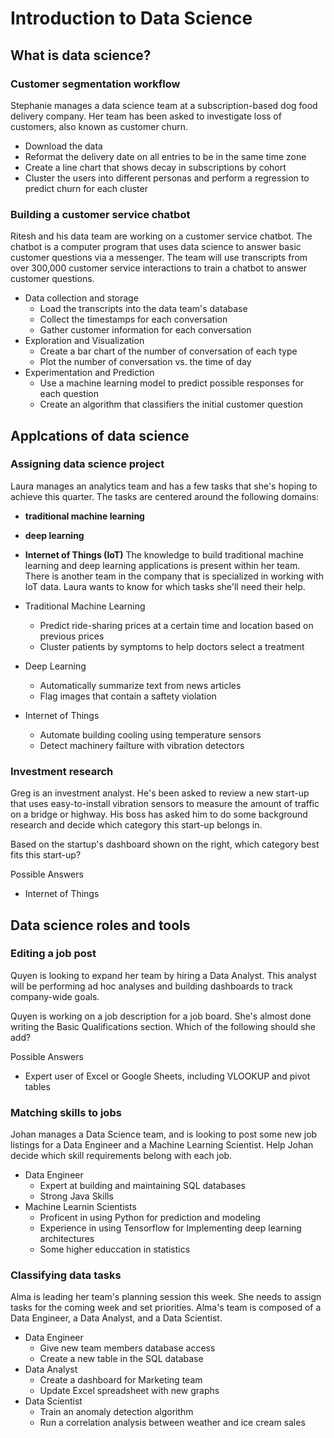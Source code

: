 # Introduction to Data Science

## What is data science?

### Customer segmentation workflow

Stephanie manages a data science team at a subscription-based dog food delivery company. Her team has been asked to investigate loss of customers, also known as customer churn.

- Download the data
- Reformat the delivery date on all entries to be in the same time zone
- Create a line chart that shows decay in subscriptions by cohort
- Cluster the users into different personas and perform a regression to predict churn for each cluster

### Building a customer service chatbot

Ritesh and his data team are working on a customer service chatbot. The chatbot is a computer program that uses data science to answer basic customer questions via a messenger. The team will use transcripts from over 300,000 customer service interactions to train a chatbot to answer customer questions.

- Data collection and storage
  - Load the transcripts into the data team's database
  - Collect the timestamps for each conversation
  - Gather customer information for each conversation
- Exploration and Visualization
  - Create a bar chart of the number of conversation of each type
  - Plot the number of conversation vs. the time of day
- Experimentation and Prediction
  - Use a machine learning model to predict possible responses for each question
  - Create an algorithm that classifiers the initial customer question

## Applcations of data science

### Assigning data science project

Laura manages an analytics team and has a few tasks that she's hoping to achieve this quarter. The tasks are centered around the following domains:

- **traditional machine learning**
- **deep learning**
- **Internet of Things (IoT)**
The knowledge to build traditional machine learning and deep learning applications is present within her team. There is another team in the company that is specialized in working with IoT data. Laura wants to know for which tasks she'll need their help.

- Traditional Machine Learning
  - Predict ride-sharing prices at a certain time and location based on previous prices
  - Cluster patients by symptoms to help doctors select a treatment

- Deep Learning
  - Automatically summarize text from news articles
  - Flag images that contain a saftety violation

- Internet of Things
  - Automate building cooling using temperature sensors
  - Detect machinery failture with vibration detectors

### Investment research

Greg is an investment analyst. He's been asked to review a new start-up that uses easy-to-install vibration sensors to measure the amount of traffic on a bridge or highway. His boss has asked him to do some background research and decide which category this start-up belongs in.

Based on the startup's dashboard shown on the right, which category best fits this start-up?

Possible Answers

- Internet of Things

## Data science roles and tools

### Editing a job post

Quyen is looking to expand her team by hiring a Data Analyst. This analyst will be performing ad hoc analyses and building dashboards to track company-wide goals.

Quyen is working on a job description for a job board. She's almost done writing the Basic Qualifications section. Which of the following should she add?

Possible Answers

- Expert user of Excel or Google Sheets, including VLOOKUP and pivot tables

### Matching skills to jobs

Johan manages a Data Science team, and is looking to post some new job listings for a Data Engineer and a Machine Learning Scientist. Help Johan decide which skill requirements belong with each job.

- Data Engineer
  - Expert at building and maintaining SQL databases
  - Strong Java Skills
- Machine Learnin Scientists
  - Proficent in using Python for prediction and modeling
  - Experience in using Tensorflow for Implementing deep learning architectures
  - Some higher educcation in statistics

### Classifying data tasks

Alma is leading her team's planning session this week. She needs to assign tasks for the coming week and set priorities. Alma's team is composed of a Data Engineer, a Data Analyst, and a Data Scientist.

- Data Engineer
  - Give new team members database access
  - Create a new table in the SQL database
- Data Analyst
  - Create a dashboard for Marketing team
  - Update Excel spreadsheet with new graphs
- Data Scientist
  - Train an anomaly detection algorithm
  - Run a correlation analysis between weather and ice cream sales
